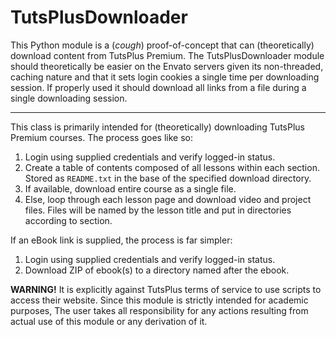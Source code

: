 TutsPlusDownloader
==================

This Python module is a (*cough*) proof-of-concept that can (theoretically) download content from TutsPlus Premium. The TutsPlusDownloader module should theoretically be easier on the Envato servers given its non-threaded, caching nature and that it sets login cookies a single time per downloading session. If properly used it should download all links from a file during a single downloading session.

----

This class is primarily intended for (theoretically) downloading TutsPlus Premium courses. The process goes like so:

1. Login using supplied credentials and verify logged-in status.
2. Create a table of contents composed of all lessons within each section. Stored as `README.txt` in the base of the specified download directory.
3. If available, download entire course as a single file.
4. Else, loop through each lesson page and download video and project files. Files will be named by the lesson title and put in directories according to section.

If an eBook link is supplied, the process is far simpler:

1. Login using supplied credentials and verify logged-in status.
2. Download ZIP of ebook(s) to a directory named after the ebook.

**WARNING!** It is explicitly against TutsPlus terms of service to use scripts to access their website. Since this module is strictly intended for academic purposes, The user takes all responsibility for any actions resulting from actual use of this module or any derivation of it.